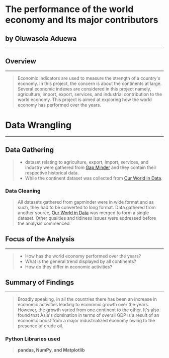 # The performance of the world economy and Its major contributors
## by Oluwasola Aduewa
***
## Overview
***
>Economic indicators are used to measure the strength of a country's economy. In this project, the concern is about the continents at large. Several economic indexes are considered in this project namely, agriculture, import, export, services, and industrial contribution to the world economy. This project is aimed at exploring how the world economy has performed over the years.

# Data Wrangling
***
## Data Gathering
> - dataset relating to agriculture,  export, import, services, and industry were gathered from [Gap Minder](https://gapminder.org/data/) and they contain their respective historical data.
>- While the continent dataset was collected from [Our World in Data](https://ourworldindata.org/grapher/continents-according-to-our-world-in-data).

### Data Cleaning
> All datasets gathered from gapminder were in wide format and as such, they had to be converted to long format. Data gathered from another source, [Our World in Data](https://ourworldindata.org/grapher/continents-according-to-our-world-in-data) was merged to form a single dataset. Other qualities and tidiness issues were addressed before the analysis commenced.

## Focus of the Analysis
***
>- How has the world economy performed over the years?
>- What is the general trend displayed by all continents?
>- How do they differ in economic activities?

## Summary of Findings
***
>Broadly speaking, in all the countries there has been an increase in economic activities leading to economic growth over the years. However, the growth varied from one continent to the other. It's also found that Asia's domination in terms of overall GDP is a result of an economic boost from a major industrialized economy owing to the presence of crude oil.
### Python Libraries used
>__pandas,  NumPy, and Matplotlib__
